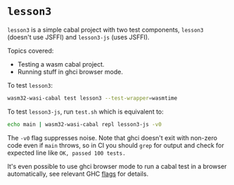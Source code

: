 # `lesson3`

`lesson3` is a simple cabal project with two test components,
`lesson3` (doesn't use JSFFI) and `lesson3-js` (uses JSFFI).

Topics covered:

- Testing a wasm cabal project.
- Running stuff in ghci browser mode.

To test `lesson3`:

```bash
wasm32-wasi-cabal test lesson3 --test-wrapper=wasmtime
```

To test `lesson3-js`, run `test.sh` which is equivalent to:

```bash
echo main | wasm32-wasi-cabal repl lesson3-js -v0
```

The `-v0` flag suppresses noise. Note that ghci doesn't exit with
non-zero code even if `main` throws, so in CI you should `grep` for
output and check for expected line like `OK, passed 100 tests.`

It's even possible to use ghci browser mode to run a cabal test in a
browser automatically, see relevant GHC
[flags](https://ghc.gitlab.haskell.org/ghc/doc/users_guide/wasm.html#ghc-flag-fghci-browser-puppeteer-launch-opts)
for details.
